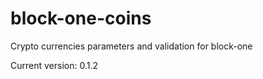 block-one-coins
=============

Crypto currencies parameters and validation for block-one

Current version: 0.1.2
